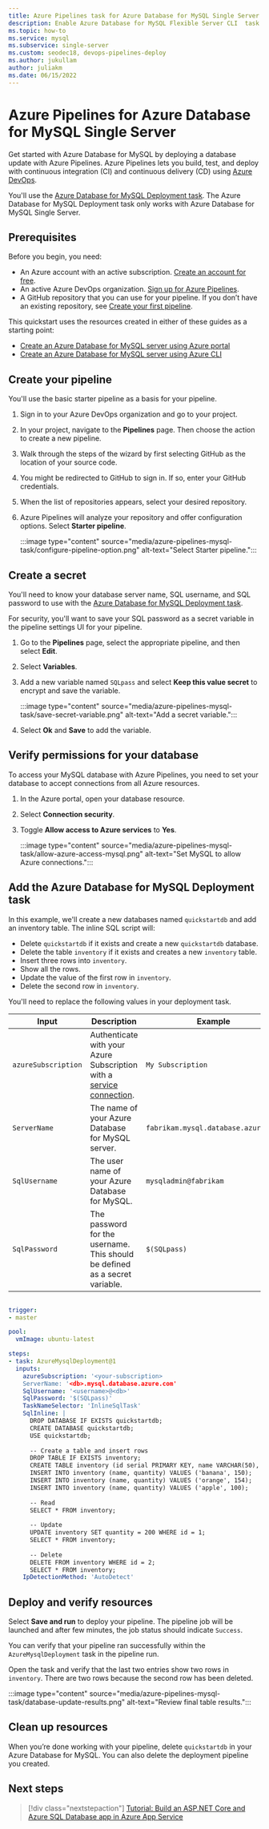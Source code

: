 ```yaml
---
title: Azure Pipelines task for Azure Database for MySQL Single Server 
description: Enable Azure Database for MySQL Flexible Server CLI  task for using with Azure Pipelines
ms.topic: how-to
ms.service: mysql
ms.subservice: single-server
ms.custom: seodec18, devops-pipelines-deploy
ms.author: jukullam
author: juliakm
ms.date: 06/15/2022
---
```


# Azure Pipelines for Azure Database for MySQL Single Server

Get started with Azure Database for MySQL by deploying a database update with Azure Pipelines. Azure Pipelines lets you build, test, and deploy with continuous integration (CI) and continuous delivery (CD) using [Azure DevOps](/azure/devops/). 

You'll use the [Azure Database for MySQL Deployment task](/azure/devops/pipelines/tasks/deploy/azure-mysql-deployment.md). The Azure Database for MySQL Deployment task only works with Azure Database for MySQL Single Server.

## Prerequisites

Before you begin, you need:
- An Azure account with an active subscription. [Create an account for free](https://azure.microsoft.com/free/?WT.mc_id=A261C142F).
- An active Azure DevOps organization. [Sign up for Azure Pipelines](/azure/devops/pipelines/get-started/pipelines-sign-up).
- A GitHub repository that you can use for your pipeline. If you don’t have an existing repository, see [Create your first pipeline](/azure/devops/pipelines/create-first-pipeline). 

This quickstart uses the resources created in either of these guides as a starting point:
- [Create an Azure Database for MySQL server using Azure portal](/azure/mysql/quickstart-create-mysql-server-database-using-azure-portal)
- [Create an Azure Database for MySQL server using Azure CLI](/azure/mysql/quickstart-create-mysql-server-database-using-azure-cli)


## Create your pipeline

You'll use the basic starter pipeline as a basis for your pipeline. 

1. Sign in to your Azure DevOps organization and go to your project.

2. In your project, navigate to the **Pipelines** page. Then choose the action to create a new pipeline.

3. Walk through the steps of the wizard by first selecting GitHub as the location of your source code.

4. You might be redirected to GitHub to sign in. If so, enter your GitHub credentials.

5. When the list of repositories appears, select your desired repository.

6. Azure Pipelines will analyze your repository and offer configuration options. Select **Starter pipeline**.

    :::image type="content" source="media/azure-pipelines-mysql-task/configure-pipeline-option.png" alt-text="Select Starter pipeline.":::
    
## Create a secret

You'll need to know your database server name, SQL username, and SQL password to use with the [Azure Database for MySQL Deployment task](/azure/devops/pipelines/tasks/deploy/azure-mysql-deployment). 

For security, you'll want to save your SQL password as a secret variable in the pipeline settings UI for your pipeline.

1. Go to the **Pipelines** page, select the appropriate pipeline, and then select **Edit**.
1. Select **Variables**. 
1. Add a new variable named `SQLpass` and select **Keep this value secret** to encrypt and save the variable.

    :::image type="content" source="media/azure-pipelines-mysql-task/save-secret-variable.png" alt-text="Add a secret variable.":::  
 
1. Select **Ok** and **Save** to add the variable. 

## Verify permissions for your database

To access your MySQL database with Azure Pipelines, you need to set your database to accept connections from all Azure resources. 

1. In the Azure portal, open your database resource. 
1. Select **Connection security**.
1. Toggle **Allow access to Azure services** to **Yes**. 

    :::image type="content" source="media/azure-pipelines-mysql-task/allow-azure-access-mysql.png" alt-text="Set MySQL to allow Azure connections.":::    

## Add the Azure Database for MySQL Deployment task

In this example, we'll create a new databases named `quickstartdb` and add an inventory table. The inline SQL script will:

- Delete `quickstartdb` if it exists and create a new `quickstartdb` database.
- Delete the table `inventory` if it exists and creates a new `inventory` table.
- Insert three rows into `inventory`.
- Show all the rows.
- Update the value of the first row in `inventory`.
- Delete the second row in `inventory`.

You'll need to replace the following values in your deployment task.

|Input  |Description  |Example  |
|---------|---------|---------|
|`azureSubscription`     |   Authenticate with your Azure Subscription with a [service connection](../library/connect-to-azure.md).     |   `My Subscription`      |
|`ServerName`     |    The name of your Azure Database for MySQL server.     |   `fabrikam.mysql.database.azure.com`      |
|`SqlUsername`     |    The user name of your Azure Database for MySQL.   |    `mysqladmin@fabrikam`     |
|`SqlPassword`     |   The password for the username. This should be defined as a secret variable.     |  `$(SQLpass)`       |

```yaml

trigger:
- master

pool:
  vmImage: ubuntu-latest

steps:
- task: AzureMysqlDeployment@1
  inputs:
    azureSubscription: '<your-subscription>
    ServerName: '<db>.mysql.database.azure.com'
    SqlUsername: '<username>@<db>'
    SqlPassword: '$(SQLpass)'
    TaskNameSelector: 'InlineSqlTask'
    SqlInline: |
      DROP DATABASE IF EXISTS quickstartdb;
      CREATE DATABASE quickstartdb;
      USE quickstartdb;
      
      -- Create a table and insert rows
      DROP TABLE IF EXISTS inventory;
      CREATE TABLE inventory (id serial PRIMARY KEY, name VARCHAR(50), quantity INTEGER);
      INSERT INTO inventory (name, quantity) VALUES ('banana', 150);
      INSERT INTO inventory (name, quantity) VALUES ('orange', 154);
      INSERT INTO inventory (name, quantity) VALUES ('apple', 100);
      
      -- Read
      SELECT * FROM inventory;
      
      -- Update
      UPDATE inventory SET quantity = 200 WHERE id = 1;
      SELECT * FROM inventory;
      
      -- Delete
      DELETE FROM inventory WHERE id = 2;
      SELECT * FROM inventory;
    IpDetectionMethod: 'AutoDetect'
```

## Deploy and verify resources

Select **Save and run** to deploy your pipeline. The pipeline job will be launched and after few minutes, the job status should indicate `Success`.

You can verify that your pipeline ran successfully within the `AzureMysqlDeployment` task in the pipeline run. 

Open the task and verify that the last two entries show two rows in `inventory`. There are two rows because the second row has been deleted. 

:::image type="content" source="media/azure-pipelines-mysql-task/database-update-results.png" alt-text="Review final table results.":::


## Clean up resources

When you’re done working with your pipeline, delete `quickstartdb` in your Azure Database for MySQL. You can also delete the deployment pipeline you created. 

## Next steps

> [!div class="nextstepaction"]
> [Tutorial: Build an ASP.NET Core and Azure SQL Database app in Azure App Service](/azure/app-service/tutorial-dotnetcore-sqldb-app)